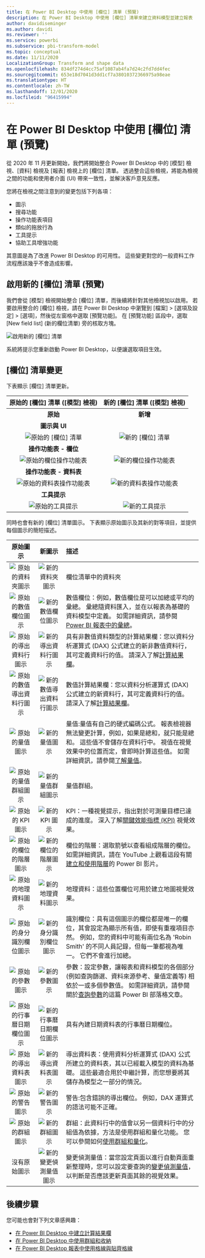 ```yaml
---
title: 在 Power BI Desktop 中使用 [欄位] 清單 (預覽)
description: 在 Power BI Desktop 中使用 [欄位] 清單來建立資料模型並建立報表
author: davidiseminger
ms.author: davidi
ms.reviewer: ''
ms.service: powerbi
ms.subservice: pbi-transform-model
ms.topic: conceptual
ms.date: 11/11/2020
LocalizationGroup: Transform and shape data
ms.openlocfilehash: 834df274d4cc75af1087ab4fa7d24c2fd7dd4fec
ms.sourcegitcommit: 653e18d7041d3dd1cf7a38010372366975a98eae
ms.translationtype: HT
ms.contentlocale: zh-TW
ms.lasthandoff: 12/01/2020
ms.locfileid: "96415994"
---
```

# <a name="using-the-field-list-in-power-bi-desktop-preview"></a>在 Power BI Desktop 中使用 [欄位] 清單 (預覽)

從 2020 年 11 月更新開始，我們將開始整合 Power BI Desktop 中的 [模型] 檢視、[資料] 檢視及 [報表] 檢視上的 [欄位] 清單。 透過整合這些檢視，將能為檢視之間的功能和使用者介面 (UI) 帶來一致性，並解決客戶意見反應。

您將在檢視之間注意到的變更包括下列各項：

* 圖示
* 搜尋功能
* 操作功能表項目
* 類似的拖放行為
* 工具提示
* 協助工具增強功能

其意圖是為了改進 Power BI Desktop 的可用性。 這些變更對您的一般資料工作流程應該幾乎不會造成影響。

## <a name="enabling-the-new-field-list-preview"></a>啟用新的 [欄位] 清單 (預覽)

我們會從 [模型] 檢視開始整合 [欄位] 清單，而後續將針對其他檢視加以啟用。 若要啟用整合的 [欄位] 檢視，請在 Power BI Desktop 中瀏覽到 [檔案] > [選項及設定] > [選項]，然後從左窗格中選取 [預覽功能]。 在 [預覽功能] 區段中，選取 [New field list] \(新的欄位清單\) 旁的核取方塊。

![啟用新的 [欄位] 清單](media/desktop-field-list/field-list-01.png)

系統將提示您重新啟動 Power BI Desktop，以便讓選取項目生效。

## <a name="field-list-changes"></a>[欄位] 清單變更

下表顯示 [欄位] 清單更新。 


|**原始的 [欄位] 清單 ([模型] 檢視)**  | **新的 [欄位] 清單 ([模型] 檢視)**  |
|:---------:|:---------:|
|**原始** |**新增** |
|**圖示與 UI**       ||
|![原始的 [欄位] 清單](media/desktop-field-list/field-list-01a.png)     |![新的 [欄位] 清單](media/desktop-field-list/field-list-01b.png)    |
|**操作功能表 - 欄位**       ||
|![原始的欄位操作功能表](media/desktop-field-list/field-list-02a.png)     |![新的欄位操作功能表](media/desktop-field-list/field-list-02b.png)    |
|**操作功能表 - 資料表**       ||
|![原始的資料表操作功能表](media/desktop-field-list/field-list-03a.png)     |![新的資料表操作功能表](media/desktop-field-list/field-list-03b.png)    |
|**工具提示**       ||
|![原始的工具提示](media/desktop-field-list/field-list-04a.png)     |![新的工具提示](media/desktop-field-list/field-list-04b.png)    |

同時也會有新的 [欄位] 清單圖示。 下表顯示原始圖示及其新的對等項目，並提供每個圖示的簡短描述。 


|原始圖示  |新圖示  |描述  |
|:---------:|:---------:|:---------|
|![原始的資料夾圖示](media/desktop-field-list/field-list-05a.png)     |![新的資料夾圖示](media/desktop-field-list/field-list-05b.png)           |欄位清單中的資料夾         |
|![原始的數值欄位圖示](media/desktop-field-list/field-list-06a.png)     |![新的數值欄位圖示](media/desktop-field-list/field-list-06b.png)         |數值欄位：例如，數值欄位是可以加總或平均的彙總。 彙總隨資料匯入，並在以報表為基礎的資料模型中定義。 如需詳細資訊，請參閱 [Power BI 報表中的彙總](../create-reports/service-aggregates.md)。         |
|![原始的導出資料行圖示](media/desktop-field-list/field-list-07a.png)     |![新的導出資料行圖示](media/desktop-field-list/field-list-07b.png)         |具有非數值資料類型的計算結果欄：您以資料分析運算式 (DAX) 公式建立的新非數值資料行，其可定義資料行的值。 請深入了解[計算結果欄](desktop-calculated-columns.md)。        |
|![原始的數值導出資料行圖示](media/desktop-field-list/field-list-08a.png)     |![新的數值導出資料行圖示](media/desktop-field-list/field-list-08b.png)          |數值計算結果欄：您以資料分析運算式 (DAX) 公式建立的新資料行，其可定義資料行的值。 請深入了解[計算結果欄](desktop-calculated-columns.md)。         |
|![原始的量值圖示](media/desktop-field-list/field-list-09a.png)     |![新的量值圖示](media/desktop-field-list/field-list-09b.png)          |量值:量值有自己的硬式編碼公式。 報表檢視器無法變更計算，例如，如果是總和，就只能是總和。 這些值不會儲存在資料行中。 視值在視覺效果中的位置而定，會即時計算這些值。 如需詳細資訊，請參閱[了解量值](desktop-measures.md)。         |
|![原始的量值群組圖示](media/desktop-field-list/field-list-10a.png)     |![新的量值群組圖示](media/desktop-field-list/field-list-10b.png)         |量值群組。         |
|![原始的 KPI 圖示](media/desktop-field-list/field-list-11a.png)     |![新的 KPI 圖示](media/desktop-field-list/field-list-11b.png)         |KPI：一種視覺提示，指出對於可測量目標已達成的進度。 深入了解[關鍵效能指標 (KPI)](../visuals/power-bi-visualization-kpi.md) 視覺效果。         |
|![原始的欄位的階層圖示](media/desktop-field-list/field-list-12a.png)     |![新的欄位的階層圖示](media/desktop-field-list/field-list-12b.png)           |欄位的階層：選取箭號以查看組成階層的欄位。 如需詳細資訊，請在 YouTube 上觀看這段有關[建立和使用階層](https://www.youtube.com/watch?v=q8WDUAiTGeU)的 Power BI 影片。         |
|![原始的地理資料圖示](media/desktop-field-list/field-list-13a.png)     |![新的地理資料圖示](media/desktop-field-list/field-list-13b.png)         |地理資料：這些位置欄位可用於建立地圖視覺效果。         |
|![原始的身分識別欄位圖示](media/desktop-field-list/field-list-14a.png)     |![新的身分識別欄位圖示](media/desktop-field-list/field-list-14b.png)          |識別欄位：具有這個圖示的欄位都是唯一的欄位，其會設定為顯示所有值，即使有重複項目亦然。 例如，您的資料中可能有兩位名為 'Robin Smith' 的不同人員記錄，但每一筆都視為唯一。 它們不會進行加總。         |
|![原始的參數圖示](media/desktop-field-list/field-list-15a.png)     |![新的參數圖示](media/desktop-field-list/field-list-15b.png)          |參數：設定參數，讓報表和資料模型的各個部分 (例如查詢篩選、資料來源參考、量值定義等) 相依於一或多個參數值。 如需詳細資訊，請參閱關於[查詢參數](https://powerbi.microsoft.com/blog/deep-dive-into-query-parameters-and-power-bi-templates/)的這篇 Power BI 部落格文章。         |
|![原始的行事曆日期欄位圖示](media/desktop-field-list/field-list-16a.png)     |![新的行事曆日期欄位圖示](media/desktop-field-list/field-list-16b.png)         |具有內建日期資料表的行事曆日期欄位。         |
|![原始的導出資料表圖示](media/desktop-field-list/field-list-17a.png)     |![新的導出資料表圖示](media/desktop-field-list/field-list-17b.png)          |導出資料表：使用資料分析運算式 (DAX) 公式所建立的資料表，其以已經載入模型的資料為基礎。 這些最適合用於中繼計算，而您想要將其儲存為模型之一部分的情況。         |
|![原始的警告圖示](media/desktop-field-list/field-list-18a.png)     |![新的警告圖示](media/desktop-field-list/field-list-18b.png)         |警告:包含錯誤的導出欄位。 例如，DAX 運算式的語法可能不正確。         |
|![原始的群組圖示](media/desktop-field-list/field-list-19a.png)     |![新的群組圖示](media/desktop-field-list/field-list-19b.png)         |群組：此資料行中的值會以另一個資料行中的分組值為依據，方法是使用群組和量化功能。 您可以參閱如何[使用群組和量化](../create-reports/desktop-grouping-and-binning.md)。         |
| 沒有原始圖示    |![新的變更偵測量值圖示](media/desktop-field-list/field-list-20b.png)          |變更偵測量值：當您設定頁面以進行自動頁面重新整理時，您可以設定要查詢的[變更偵測量值](../create-reports/desktop-grouping-and-binning.md)，以判斷是否應該更新頁面其餘的視覺效果。         |


## <a name="next-steps"></a>後續步驟

您可能也會對下列文章感興趣：

* [在 Power BI Desktop 中建立計算結果欄](desktop-calculated-columns.md)
* [在 Power BI Desktop 中使用群組和收納](../create-reports/desktop-grouping-and-binning.md)
* [在 Power BI Desktop 報表中使用格線與貼齊格線](../create-reports/desktop-gridlines-snap-to-grid.md)

